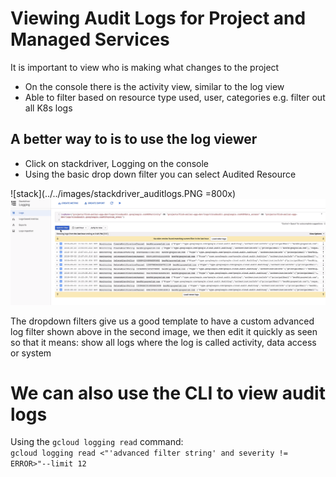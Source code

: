 # Viewing Audit Logs for Project and Managed Services

It is important to view who is making what changes to the project  
* On the console there is the activity view, similar to the log view
* Able to filter based on resource type used, user, categories e.g. filter out all K8s logs 

## A better way to is to use the log viewer

* Click on stackdriver, Logging on the console
* Using the basic drop down filter you can select Audited Resource

![stack](../../images/stackdriver_auditlogs.PNG =800x)
![stack](../../images/stackdriver_adv_logs.PNG) 

The dropdown filters give us a good template to have a custom advanced log filter shown above in the second image, we then edit it quickly as seen so that it means: show all logs where the log is called activity, data access or system


# We can also use the CLI to view audit logs
Using the `gcloud logging read` command:  
`gcloud logging read <"'advanced filter string' and severity != ERROR>"--limit 12`
